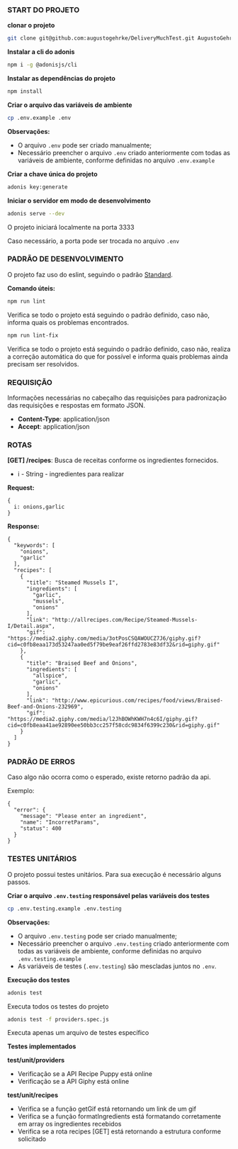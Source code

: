 ### START DO PROJETO 

**clonar o projeto**
```sh 
git clone git@github.com:augustogehrke/DeliveryMuchTest.git AugustoGehrke-Test
```

**Instalar a cli do adonis**
```sh 
npm i -g @adonisjs/cli
```

**Instalar as dependências do projeto**
```sh 
npm install
```

**Criar o arquivo das variáveis de ambiente**
```sh
cp .env.example .env
```

**Observações:**
- O arquivo `.env` pode ser criado manualmente;
- Necessário preencher o arquivo `.env` criado anteriormente com todas as variáveis de ambiente, conforme definidas no arquivo `.env.example`

**Criar a chave única do projeto**
```sh
adonis key:generate
```

**Iniciar o servidor em modo de desenvolvimento**
```sh 
adonis serve --dev
```

O projeto iniciará localmente na porta 3333

Caso necessário, a porta pode ser trocada no arquivo `.env`

### PADRÃO DE DESENVOLVIMENTO

O projeto faz uso do eslint, seguindo o padrão [Standard](https://standardjs.com/).

**Comando úteis:**

```sh
npm run lint
```
Verifica se todo o projeto está seguindo o padrão definido, caso não, informa quais os problemas encontrados.

```sh 
npm run lint-fix
```
Verifica se todo o projeto está seguindo o padrão definido, caso não, realiza a correção automática do que for possível e informa quais problemas ainda precisam ser resolvidos.


### REQUISIÇÃO

Informações necessárias no cabeçalho das requisições para padronização das requisições e respostas em formato JSON.

* **Content-Type**: application/json
* **Accept**: application/json

### ROTAS

**[GET] /recipes**: Busca de receitas conforme os ingredientes fornecidos.

* i - String - ingredientes para realizar 

**Request:**
```
{
  i: onions,garlic
}
```

**Response:**
```
{
  "keywords": [
    "onions",
    "garlic"
  ],
  "recipes": [
    {
      "title": "Steamed Mussels I",
      "ingredients": [
        "garlic",
        "mussels",
        "onions"
      ],
      "link": "http://allrecipes.com/Recipe/Steamed-Mussels-I/Detail.aspx",
      "gif": "https://media2.giphy.com/media/3otPosCSQAWOUCZ7J6/giphy.gif?cid=c0fb8eaa173d53247aa0ed5f79be9eaf26ffd2783e83df32&rid=giphy.gif"
    },
    {
      "title": "Braised Beef and Onions",
      "ingredients": [
        "allspice",
        "garlic",
        "onions"
      ],
      "link": "http://www.epicurious.com/recipes/food/views/Braised-Beef-and-Onions-232969",
      "gif": "https://media2.giphy.com/media/l2JhBOWhKWH7n4c6I/giphy.gif?cid=c0fb8eaa41ae92890ee50bb3cc257f58cdc9834f6399c230&rid=giphy.gif"
    }
  ]
}
```

### PADRÃO DE ERROS

Caso algo não ocorra como o esperado, existe retorno padrão da api.

Exemplo:
```
{
  "error": {
    "message": "Please enter an ingredient",
    "name": "IncorretParams",
    "status": 400
  }
}
```

### TESTES UNITÁRIOS

O projeto possui testes unitários. Para sua execução é necessário alguns passos.

**Criar o arquivo `.env.testing` responsável pelas variáveis dos testes**
```sh
cp .env.testing.example .env.testing
```

**Observações:**
- O arquivo `.env.testing` pode ser criado manualmente;
- Necessário preencher o arquivo `.env.testing` criado anteriormente com todas as variáveis de ambiente, conforme definidas no arquivo `.env.testing.example`
- As variáveis de testes (`.env.testing`) são mescladas juntos no `.env`.

**Execução dos testes**

```sh
adonis test
```
Executa todos os testes do projeto

```sh
adonis test -f providers.spec.js
```
Executa apenas um arquivo de testes específico

**Testes implementados**

**test/unit/providers**
* Verificação se a API Recipe Puppy está online
* Verificação se a API Giphy está online

**test/unit/recipes**
* Verifica se a função getGif está retornando um link de um gif
* Verifica se a função formatIngredients está formatando corretamente em array os ingredientes recebidos
* Verifica se a rota recipes [GET] está retornando a estrutura conforme solicitado
